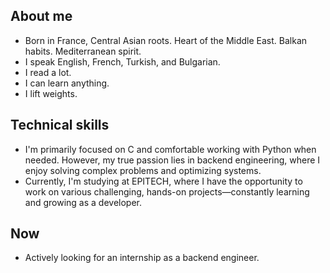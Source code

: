 ## About me

* Born in France, Central Asian roots. Heart of the Middle East. Balkan habits. Mediterranean spirit.
* I speak English, French, Turkish, and Bulgarian.
* I read a lot.
* I can learn anything.
* I lift weights.
  
## Technical skills
* I'm primarily focused on C and comfortable working with Python when needed. However, my true passion lies in backend engineering, where I enjoy solving complex problems and optimizing systems.
* Currently, I'm studying at EPITECH, where I have the opportunity to work on various challenging, hands-on projects—constantly learning and growing as a developer.

## Now
* Actively looking for an internship as a backend engineer.
